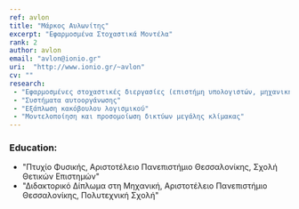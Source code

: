 ```yaml
---
ref: avlon
title: "Μάρκος Αυλωνίτης"
excerpt: "Εφαρμοσμένα Στοχαστικά Μοντέλα"
rank: 2
author: avlon
email: "avlon@ionio.gr"
uri:  "http://www.ionio.gr/~avlon"
cv: ""
research:
 - "Εφαρμοσμένες στοχαστικές διεργασίες (επιστήμη υπολογιστών, μηχανική, περιβάλλον)"
 - "Συστήματα αυτοοργάνωσης"
 - "Εξάπλωση κακόβουλου λογισμικού"
 - "Μοντελοποίηση και προσομοίωση δικτύων μεγάλης κλίμακας"
---
```


### Education:
  - "Πτυχίο Φυσικής, Αριστοτέλειο Πανεπιστήμιο Θεσσαλονίκης, Σχολή Θετικών Επιστημών"
  - "Διδακτορικό Δίπλωμα στη Μηχανική, Αριστοτέλειο Πανεπιστήμιο Θεσσαλονίκης, Πολυτεχνική Σχολή"
